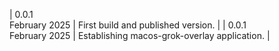 | 0.0.1<br>February 2025 | First build and published version. |
| 0.0.1<br>February 2025 | Establishing macos-grok-overlay application. |
